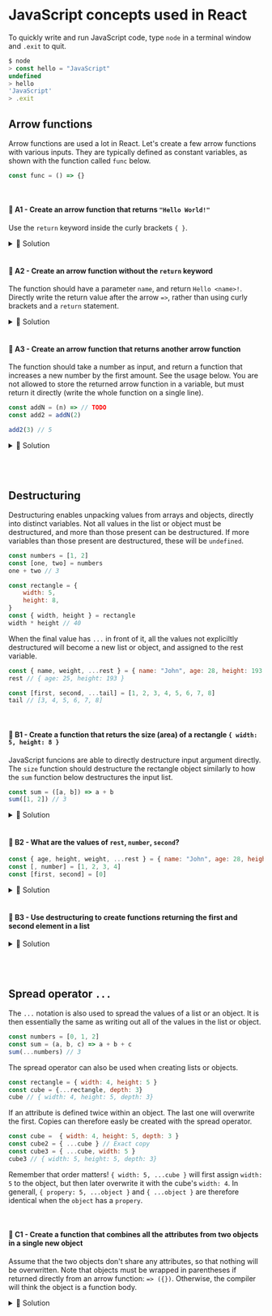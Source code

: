 # JavaScript concepts used in React
To quickly write and run JavaScript code, type `node` in a terminal window and `.exit` to quit.
```js
$ node
> const hello = "JavaScript"
undefined
> hello
'JavaScript'
> .exit
```


## Arrow functions

Arrow functions are used a lot in React. Let's create a few arrow functions with various inputs. They are typically defined as constant variables, as shown with the function called `func` below.
```js
const func = () => {}
```

<br>

#### 📌 A1 - Create an arrow function that returns `"Hello World!"`
Use the `return` keyword inside the curly brackets `{ }`.

<details><summary>🔑 Solution</summary>

```jsx
const greeting = () => {
    return "Hello World!"
}
```
</details>

<br>

#### 📌 A2 - Create an arrow function without the `return` keyword
The function should have a parameter `name`, and return `Hello <name>!`. Directly write the return value after the arrow `=>`, rather than using curly brackets and a `return` statement.

<details><summary>🔑 Solution</summary>

```jsx
const greeting = (name) => `Hello ${name}`
```
</details>

<br>

#### 💎 A3 - Create an arrow function that returns another arrow function
The function should take a number as input, and return a function that increases a new number by the first amount. See the usage below. You are not allowed to store the returned arrow function in a variable, but must return it directly (write the whole function on a single line).
```js
const addN = (n) => // TODO
const add2 = addN(2)

add2(3) // 5
```

<details><summary>🔑 Solution</summary>

```jsx
const addN = (n) => (m) => n + m
```
</details>



<br><br>

## Destructuring
Destructuring enables unpacking values from arrays and objects, directly into distinct variables. Not all values in the list or object must be destructured, and more than those present can be destructured. If more variables than those present are destructured, these will be `undefined`.
```js
const numbers = [1, 2]
const [one, two] = numbers
one + two // 3
```
```js
const rectangle = {
    width: 5,
    height: 8,
}
const { width, height } = rectangle
width * height // 40
```

When the final value has `...` in front of it, all the values not expliciltly destructured will become a new list or object, and assigned to the rest variable. 
```js
const { name, weight, ...rest } = { name: "John", age: 28, height: 193, weight: 83 }
rest // { age: 25, height: 193 }

const [first, second, ...tail] = [1, 2, 3, 4, 5, 6, 7, 8]
tail // [3, 4, 5, 6, 7, 8]
```

<br>

#### 📌 B1 - Create a function that returs the size (area) of a rectangle `{ width: 5, height: 8 }`
JavaScript funcions are able to directly destructure input argument directly. The `size` function should destructure the rectangle object similarly to how the `sum` function below destructures the input list.
```js
const sum = ([a, b]) => a + b
sum([1, 2]) // 3
````
<details><summary>🔑 Solution</summary>

```jsx
const size = ({ width, height }) => width * height
```
</details>

<br>

#### 📌 B2 - What are the values of `rest`, `number`, `second`?
```js
const { age, height, weight, ...rest } = { name: "John", age: 28, height: 193, weight: 83 }
const [, number] = [1, 2, 3, 4]
const [first, second] = [0]
```

<details><summary>🔑 Solution</summary>

```js
rest: { name: "John" }
number: 2
second: undefined
```
</details>

<br>

#### 💎 B3 - Use destructuring to create functions returning the first and second element in a list
<details><summary>🔑 Solution</summary>

```js
const first = ([value]) => value
const second = ([, value]) => value
```
</details>


<br><br>

## Spread operator  `...`
The `...` notation is also used to spread the values of a list or an object. It is then essentially the same as writing out all of the values in the list or object.
```js
const numbers = [0, 1, 2]
const sum = (a, b, c) => a + b + c
sum(...numbers) // 3
```
The spread operator can also be used when creating lists or objects.
```js
const rectangle = { width: 4, height: 5 }
const cube = {...rectangle, depth: 3}
cube // { width: 4, height: 5, depth: 3}
```
If an attribute is defined twice within an object. The last one will overwrite the first. Copies can therefore easly be created with the spread operator.
```js
const cube =  { width: 4, height: 5, depth: 3 }
const cube2 = { ...cube } // Exact copy
const cube3 = { ...cube, width: 5 }
cube3 // { width: 5, height: 5, depth: 3}
```
Remember that order matters! `{ width: 5, ...cube }` will first assign `width: 5` to the object, but then later overwrite it with the cube's `width: 4`. In generall, `{ propery: 5, ...object }` and `{ ...object }` are therefore identical when the `object` has a `propery`.

<br>

#### 📌 C1 - Create a function that combines all the attributes from two objects in a single new object
Assume that the two objects don't share any attributes, so that nothing will be overwritten. Note that objects must be wrapped in parentheses if returned directly from an arrow function: `=> ({})`. Otherwise, the compiler will think the object is a function body.
<details><summary>🔑 Solution</summary>
```js
const combine = (a, b) => ({ ...a, ...b })
```
</details>
